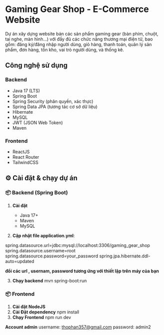 
# Gaming Gear Shop - E-Commerce Website

Dự án xây dựng website bán các sản phẩm gaming gear (bàn phím, chuột, tai nghe, màn hình...) với đầy đủ các chức năng thương mại điện tử, bao gồm: đăng ký/đăng nhập người dùng, giỏ hàng, thanh toán, quản lý sản phẩm, đơn hàng, tồn kho, vai trò người dùng, và thống kê.

## Công nghệ sử dụng

### Backend
- Java 17 (LTS)
- Spring Boot
- Spring Security (phân quyền, xác thực)
- Spring Data JPA (tương tác cơ sở dữ liệu)
- Hibernate
- MySQL
- JWT (JSON Web Token)
- Maven

### Frontend
- ReactJS
- React Router
- TailwindCSS

## ⚙️ Cài đặt & chạy dự án

### 📦 Backend (Spring Boot)

1. **Cài đặt**
   - Java 17+
   - Maven
   - MySQL

2. **Cập nhật file application.yml**:

spring.datasource.url=jdbc:mysql://localhost:3306/gaming_gear_shop
spring.datasource.username=root
spring.datasource.password=your_password
spring.jpa.hibernate.ddl-auto=updated

**đổi các url , usernam, password tương ứng với thiết lập trên máy của bạn**

3. **Chạy backend**
mvn spring-boot:run

### 📦 Frontend
1.  **Cài đặt NodeJS**
2. **Cài Đặt dependency**
npm install
3. **Chạy Frontend**
npm run dev

**Account admin**
username: thophan357@gmail.com
password: admin2
